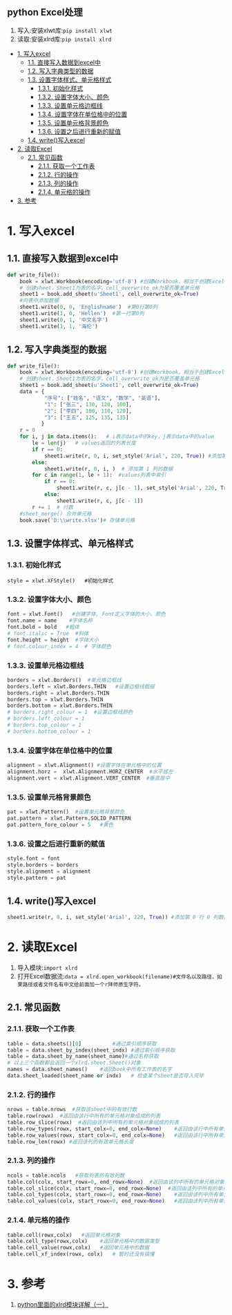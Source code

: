 python Excel处理
---
1. 写入:安装xlwt库:`pip install xlwt`
2. 读取:安装xlrd库:`pip install xlrd`

<!-- TOC -->

- [1. 写入excel](#1-写入excel)
  - [1.1. 直接写入数据到excel中](#11-直接写入数据到excel中)
  - [1.2. 写入字典类型的数据](#12-写入字典类型的数据)
  - [1.3. 设置字体样式、单元格样式](#13-设置字体样式单元格样式)
    - [1.3.1. 初始化样式](#131-初始化样式)
    - [1.3.2. 设置字体大小、颜色](#132-设置字体大小颜色)
    - [1.3.3. 设置单元格边框线](#133-设置单元格边框线)
    - [1.3.4. 设置字体在单位格中的位置](#134-设置字体在单位格中的位置)
    - [1.3.5. 设置单元格背景颜色](#135-设置单元格背景颜色)
    - [1.3.6. 设置之后进行重新的赋值](#136-设置之后进行重新的赋值)
  - [1.4. write()写入excel](#14-write写入excel)
- [2. 读取Excel](#2-读取excel)
  - [2.1. 常见函数](#21-常见函数)
    - [2.1.1. 获取一个工作表](#211-获取一个工作表)
    - [2.1.2. 行的操作](#212-行的操作)
    - [2.1.3. 列的操作](#213-列的操作)
    - [2.1.4. 单元格的操作](#214-单元格的操作)
- [3. 参考](#3-参考)

<!-- /TOC -->

# 1. 写入excel

## 1.1. 直接写入数据到excel中
```py
def write_file():
    book = xlwt.Workbook(encoding='utf-8') #创建Workbook，相当于创建Excel
    # 创建sheet，Sheet1为表的名字，cell_overwrite_ok为是否覆盖单元格
    sheet1 = book.add_sheet(u'Sheet1', cell_overwrite_ok=True)
    #向表中添加数据
    sheet1.write(0, 0, 'Englishname')  #第0行第0列
    sheet1.write(1, 0, 'Hellen')  #第一行第0列
    sheet1.write(0, 1, '中文名字')
    sheet1.write(1, 1, '海伦')
```

## 1.2. 写入字典类型的数据
```py
def write_file():
    book = xlwt.Workbook(encoding='utf-8') #创建Workbook，相当于创建Excel
    # 创建sheet，Sheet1为表的名字，cell_overwrite_ok为是否覆盖单元格
    sheet1 = book.add_sheet(u'Sheet1', cell_overwrite_ok=True)
    data = {
            "序号": ["姓名", "语文", "数学", "英语"],
            "1": ["张三", 130, 120, 100],
            "2": ["李四", 100, 110, 120],
            "3": ["王五", 125, 135, 135]
           }
    r = 0
    for i, j in data.items():   # i表示data中的key，j表示data中的value
        le = len(j)   # values返回的列表长度
        if r == 0:
            sheet1.write(r, 0, i, set_style('Arial', 220, True)) #添加第 0 行 0 列数据单元格背景设为黄色
        else:
            sheet1.write(r, 0, i, )  # 添加第 1 列的数据
        for c in range(1, le + 1):  #values列表中索引
            if r == 0:
                sheet1.write(r, c, j[c - 1], set_style('Arial', 220, True))  #添加第 0 行，2 列到第 5 列的数据单元格背景设为黄色
            else:
                sheet1.write(r, c, j[c - 1])
        r += 1  # 行数
    #sheet_merge() 合并单元格
    book.save('D:\\write.xlsx')# 存储单元格
```

## 1.3. 设置字体样式、单元格样式

### 1.3.1. 初始化样式
`style = xlwt.XFStyle()   #初始化样式`

### 1.3.2. 设置字体大小、颜色
```py
font = xlwt.Font()   #创建字体, Font定义字体的大小、颜色
font.name = name    #字体名称
font.bold = bold   #粗体
# font.italic = True  #斜体
font.height = height  #字体大小
# font.colour_index = 4  # 字体颜色
```

### 1.3.3. 设置单元格边框线
```py
borders = xlwt.Borders()  #单元格边框线
borders.left = xlwt.Borders.THIN   #设置边框线粗细
borders.right = xlwt.Borders.THIN
borders.top = xlwt.Borders.THIN
borders.bottom = xlwt.Borders.THIN
# borders.right_colour = 1  #设置边框线颜色
# borders.left_colour = 1
# borders.top_colour = 1
# borders.bottom_colour = 1
```

### 1.3.4. 设置字体在单位格中的位置
```py
alignment = xlwt.Alignment() #设置字体在单元格中的位置
alignment.horz =  xlwt.Alignment.HORZ_CENTER  #水平居左
alignment.vert = xlwt.Alignment.VERT_CENTER  #垂直居中
```

### 1.3.5. 设置单元格背景颜色
```py
pat = xlwt.Pattern()  #设置单元格背景颜色
pat.pattern = xlwt.Pattern.SOLID_PATTERN
pat.pattern_fore_colour = 5   #黄色
```

### 1.3.6. 设置之后进行重新的赋值
```py
style.font = font
style.borders = borders
style.alignment = alignment
style.pattern = pat
```

## 1.4. write()写入excel
```py
sheet1.write(r, 0, i, set_style('Arial', 220, True)) #添加第 0 行 0 列数据单元格背景设为黄色
```

# 2. 读取Excel
1. 导入模块:`import xlrd`
2. 打开Excel数据流:`data = xlrd.open_workbook(filename)#文件名以及路径，如果路径或者文件名有中文给前面加一个r拜师原生字符。`

## 2.1. 常见函数

### 2.1.1. 获取一个工作表
```py
table = data.sheets()[0]          #通过索引顺序获取
table = data.sheet_by_index(sheet_indx) #通过索引顺序获取
table = data.sheet_by_name(sheet_name)#通过名称获取
# 以上三个函数都会返回一个xlrd.sheet.Sheet()对象
names = data.sheet_names()    #返回book中所有工作表的名字
data.sheet_loaded(sheet_name or indx)   # 检查某个sheet是否导入完毕
```
### 2.1.2. 行的操作
```py
nrows = table.nrows  #获取该sheet中的有效行数
table.row(rowx)  #返回由该行中所有的单元格对象组成的列表
table.row_slice(rowx)  #返回由该列中所有的单元格对象组成的列表
table.row_types(rowx, start_colx=0, end_colx=None)    #返回由该行中所有单元格的数据类型组成的列表
table.row_values(rowx, start_colx=0, end_colx=None)   #返回由该行中所有单元格的数据组成的列表
table.row_len(rowx) #返回该列的有效单元格长度
```
### 2.1.3. 列的操作
```py
ncols = table.ncols   #获取列表的有效列数
table.col(colx, start_rowx=0, end_rowx=None)  #返回由该列中所有的单元格对象组成的列表
table.col_slice(colx, start_rowx=0, end_rowx=None)  #返回由该列中所有的单元格对象组成的列表
table.col_types(colx, start_rowx=0, end_rowx=None)    #返回由该列中所有单元格的数据类型组成的列表
table.col_values(colx, start_rowx=0, end_rowx=None)   #返回由该列中所有单元格的数据组成的列表
```

### 2.1.4. 单元格的操作
```py
table.cell(rowx,colx)   #返回单元格对象
table.cell_type(rowx,colx)    #返回单元格中的数据类型
table.cell_value(rowx,colx)   #返回单元格中的数据
table.cell_xf_index(rowx, colx)   # 暂时还没有搞懂
```

# 3. 参考
1. <a href = "https://www.cnblogs.com/insane-Mr-Li/p/9092619.html">python里面的xlrd模块详解（一）</a>